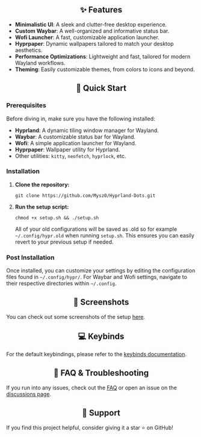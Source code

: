 <h2 align="center">✨ Features</h2>

<ul>
    <li><strong>Minimalistic UI</strong>: A sleek and clutter-free desktop experience.</li>
    <li><strong>Custom Waybar</strong>: A well-organized and informative status bar.</li>
    <li><strong>Wofi Launcher</strong>: A fast, customizable application launcher.</li>
    <li><strong>Hyprpaper</strong>: Dynamic wallpapers tailored to match your desktop aesthetics.</li>
    <li><strong>Performance Optimizations</strong>: Lightweight and fast, tailored for modern Wayland workflows.</li>
    <li><strong>Theming</strong>: Easily customizable themes, from colors to icons and beyond.</li>
</ul>

<h2 align="center">🚀 Quick Start</h2>

<h3>Prerequisites</h3>
<p>
    Before diving in, make sure you have the following installed:
</p>
<ul>
    <li><strong>Hyprland</strong>: A dynamic tiling window manager for Wayland.</li>
    <li><strong>Waybar</strong>: A customizable status bar for Wayland.</li>
    <li><strong>Wofi</strong>: A simple application launcher for Wayland.</li>
    <li><strong>Hyprpaper</strong>: Wallpaper utility for Hyprland.</li>
    <li>Other utilities: <code>kitty</code>, <code>neofetch</code>, <code>hyprlock</code>, etc.</li>
</ul>

<h3>Installation</h3>
<ol>
    <li>
        <strong>Clone the repository:</strong>
        <pre><code>git clone https://github.com/Mysz0/Hyprland-Dots.git</code></pre>
    </li>
    <li>
        <strong>Run the setup script:</strong>
        <pre><code>chmod +x setup.sh && ./setup.sh</code></pre><p>All of your old configurations will be saved as .old so for example <code>~/.config/hypr.old</code> when running <code>setup.sh</code>. This ensures you can easily revert to your previous setup if needed.</p>
    </li>
</ol>

<h3>Post Installation</h3>
<p>Once installed, you can customize your settings by editing the configuration files found in <code>~/.config/hypr/</code>. For Waybar and Wofi settings, navigate to their respective directories within <code>~/.config</code>.</p>

<h2 align="center">📸 Screenshots</h2>
<p>
  You can check out some screenshots of the setup <a href="https://github.com/Mysz0/Hyprland-Dots/wiki/Screenshots">here</a>.
</p>

<h2 align="center">💻 Keybinds</h2>
<p>For the default keybindings, please refer to the <a href="https://github.com/yourusername/Hyprland-Dots/wiki/Keybinds">keybinds documentation</a>.</p>

<h2 align="center">📖 FAQ & Troubleshooting</h2>
<p>If you run into any issues, check out the <a href="https://github.com/yourusername/Hyprland-Dots/wiki/FAQ">FAQ</a> or open an issue on the <a href="https://github.com/Mysz0/Hyprland-Dots/discussions">discussions page</a>.</p>

<h2 align="center">💖 Support</h2>
<p>If you find this project helpful, consider giving it a star ⭐ on GitHub</a>!</p>
